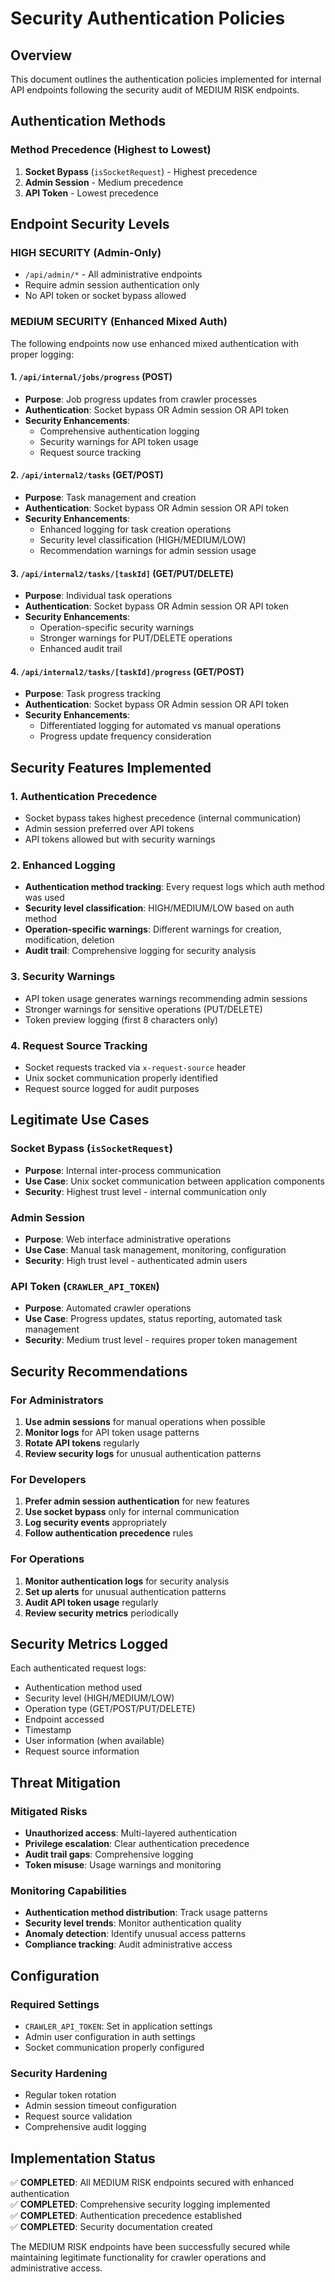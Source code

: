 # Security Authentication Policies

## Overview
This document outlines the authentication policies implemented for internal API endpoints following the security audit of MEDIUM RISK endpoints.

## Authentication Methods

### Method Precedence (Highest to Lowest)
1. **Socket Bypass** (`isSocketRequest`) - Highest precedence
2. **Admin Session** - Medium precedence  
3. **API Token** - Lowest precedence

## Endpoint Security Levels

### HIGH SECURITY (Admin-Only)
- `/api/admin/*` - All administrative endpoints
- Require admin session authentication only
- No API token or socket bypass allowed

### MEDIUM SECURITY (Enhanced Mixed Auth)
The following endpoints now use enhanced mixed authentication with proper logging:

#### 1. `/api/internal/jobs/progress` (POST)
- **Purpose**: Job progress updates from crawler processes
- **Authentication**: Socket bypass OR Admin session OR API token
- **Security Enhancements**:
  - Comprehensive authentication logging
  - Security warnings for API token usage
  - Request source tracking

#### 2. `/api/internal2/tasks` (GET/POST)
- **Purpose**: Task management and creation
- **Authentication**: Socket bypass OR Admin session OR API token
- **Security Enhancements**:
  - Enhanced logging for task creation operations
  - Security level classification (HIGH/MEDIUM/LOW)
  - Recommendation warnings for admin session usage

#### 3. `/api/internal2/tasks/[taskId]` (GET/PUT/DELETE)
- **Purpose**: Individual task operations
- **Authentication**: Socket bypass OR Admin session OR API token
- **Security Enhancements**:
  - Operation-specific security warnings
  - Stronger warnings for PUT/DELETE operations
  - Enhanced audit trail

#### 4. `/api/internal2/tasks/[taskId]/progress` (GET/POST)
- **Purpose**: Task progress tracking
- **Authentication**: Socket bypass OR Admin session OR API token
- **Security Enhancements**:
  - Differentiated logging for automated vs manual operations
  - Progress update frequency consideration

## Security Features Implemented

### 1. Authentication Precedence
- Socket bypass takes highest precedence (internal communication)
- Admin session preferred over API tokens
- API tokens allowed but with security warnings

### 2. Enhanced Logging
- **Authentication method tracking**: Every request logs which auth method was used
- **Security level classification**: HIGH/MEDIUM/LOW based on auth method
- **Operation-specific warnings**: Different warnings for creation, modification, deletion
- **Audit trail**: Comprehensive logging for security analysis

### 3. Security Warnings
- API token usage generates warnings recommending admin sessions
- Stronger warnings for sensitive operations (PUT/DELETE)
- Token preview logging (first 8 characters only)

### 4. Request Source Tracking
- Socket requests tracked via `x-request-source` header
- Unix socket communication properly identified
- Request source logged for audit purposes

## Legitimate Use Cases

### Socket Bypass (`isSocketRequest`)
- **Purpose**: Internal inter-process communication
- **Use Case**: Unix socket communication between application components
- **Security**: Highest trust level - internal communication only

### Admin Session
- **Purpose**: Web interface administrative operations
- **Use Case**: Manual task management, monitoring, configuration
- **Security**: High trust level - authenticated admin users

### API Token (`CRAWLER_API_TOKEN`)
- **Purpose**: Automated crawler operations
- **Use Case**: Progress updates, status reporting, automated task management
- **Security**: Medium trust level - requires proper token management

## Security Recommendations

### For Administrators
1. **Use admin sessions** for manual operations when possible
2. **Monitor logs** for API token usage patterns
3. **Rotate API tokens** regularly
4. **Review security logs** for unusual authentication patterns

### For Developers
1. **Prefer admin session authentication** for new features
2. **Use socket bypass** only for internal communication
3. **Log security events** appropriately
4. **Follow authentication precedence** rules

### For Operations
1. **Monitor authentication logs** for security analysis
2. **Set up alerts** for unusual authentication patterns
3. **Audit API token usage** regularly
4. **Review security metrics** periodically

## Security Metrics Logged

Each authenticated request logs:
- Authentication method used
- Security level (HIGH/MEDIUM/LOW)
- Operation type (GET/POST/PUT/DELETE)
- Endpoint accessed
- Timestamp
- User information (when available)
- Request source information

## Threat Mitigation

### Mitigated Risks
- **Unauthorized access**: Multi-layered authentication
- **Privilege escalation**: Clear authentication precedence
- **Audit trail gaps**: Comprehensive logging
- **Token misuse**: Usage warnings and monitoring

### Monitoring Capabilities
- **Authentication method distribution**: Track usage patterns
- **Security level trends**: Monitor authentication quality
- **Anomaly detection**: Identify unusual access patterns
- **Compliance tracking**: Audit administrative access

## Configuration

### Required Settings
- `CRAWLER_API_TOKEN`: Set in application settings
- Admin user configuration in auth settings
- Socket communication properly configured

### Security Hardening
- Regular token rotation
- Admin session timeout configuration
- Request source validation
- Comprehensive audit logging

## Implementation Status

✅ **COMPLETED**: All MEDIUM RISK endpoints secured with enhanced authentication  
✅ **COMPLETED**: Comprehensive security logging implemented  
✅ **COMPLETED**: Authentication precedence established  
✅ **COMPLETED**: Security documentation created  

The MEDIUM RISK endpoints have been successfully secured while maintaining legitimate functionality for crawler operations and administrative access.